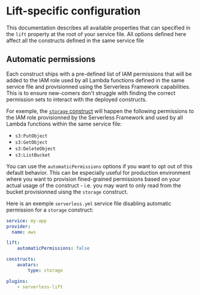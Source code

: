 # Lift-specific configuration

This documentation describes all available properties that can specified in the `lift` property at the root of your service file. All options defined here affect all the constructs defined in the same service file

## Automatic permissions

Each construct ships with a pre-defined list of IAM permissions that will be added to the IAM role used by all Lambda functions defined in the same service file and provisionned using the Serverless Framework capabilities. This is to ensure new-comers don't struggle with finding the correct permission sets to interact with the deployed constructs.

For exemple, the [`storage` construct](storage.md) will happen the following permissions to the IAM role provisionned by the Serverless Framework and used by all Lambda functions within the same service file:

- `s3:PutObject`
- `s3:GetObject`
- `s3:DeleteObject`
- `s3:ListBucket`

You can use the `automaticPermissions` options if you want to opt out of this default behavior. This can be especially useful for production environment where you want to provision fined-grained permissions based on your actual usage of the construct - i.e. you may want to only read from the bucket provisionned uisng the `storage` construct.

Here is an exemple `serverless.yml` service file disabling automatic permission for a `storage` construct:

```yaml
service: my-app
provider:
  name: aws

lift:
    automaticPermissions: false

constructs:
    avatars:
        type: storage

plugins:
    - serverless-lift
```
